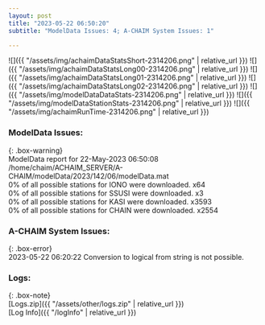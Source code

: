 ```yaml
---
layout: post
title: "2023-05-22 06:50:20"
subtitle: "ModelData Issues: 4; A-CHAIM System Issues: 1"

---
```


![]({{ "/assets/img/achaimDataStatsShort-2314206.png" | relative_url }})
![]({{ "/assets/img/achaimDataStatsLong00-2314206.png" | relative_url }})
![]({{ "/assets/img/achaimDataStatsLong01-2314206.png" | relative_url }})
![]({{ "/assets/img/achaimDataStatsLong02-2314206.png" | relative_url }})
![]({{ "/assets/img/modelDataDataStats-2314206.png" | relative_url }})
![]({{ "/assets/img/modelDataStationStats-2314206.png" | relative_url }})
![]({{ "/assets/img/achaimRunTime-2314206.png" | relative_url }})


### ModelData Issues:  
  
{: .box-warning}  
 ModelData report for 22-May-2023 06:50:08   
 /home/chaim/ACHAIM_SERVER/A-CHAIM/modelData/2023/142/06/modelData.mat   
 0% of all possible stations for IONO were downloaded. x64   
 0% of all possible stations for SSUSI were downloaded. x3   
 0% of all possible stations for KASI were downloaded. x3593   
 0% of all possible stations for CHAIN were downloaded. x2554   
  
### A-CHAIM System Issues:  
  
{: .box-error}  
2023-05-22 06:20:22 Conversion to logical from string is not possible.  

### Logs:  
  
{: .box-note}  
[Logs.zip]({{ "/assets/other/logs.zip" | relative_url }})  
[Log Info]({{ "/logInfo" | relative_url }})  
